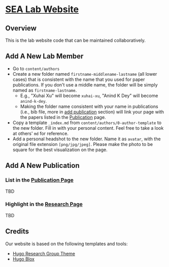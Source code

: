 # [SEA Lab Website](https://sea-lab.space)

## Overview

This is the lab website code that can be maintained collaboratively.

## <a name="add-member"></a> Add A New Lab Member

- Go to `content/authors`
- Create a new folder named `firstname-middlename-lastname` (all lower cases) that is consistent with the name that you used for paper publications. If you don't use a middle name, the folder will be simply named as `firstname-lastname`.
  - E.g., "Xuhai Xu" will become `xuhai-xu`, "Anind K Dey" will become `anind-k-dey`.
  - Making the folder name consistent with your name in publications (i.e., bib file, more in [add publication](#add-pub) section) will link your page with the papers listed in the [Publication](https://sea-lab.space/publication/) page.
- Copy a template `_index.md` from `content/authors/0-author-template` to the new folder. Fill in with your personal content. Feel free to take a look at others' `md` for reference.
- Add a personal headshot to the new folder. Name it as `avatar`, with the original file extension `[png/jpg/jpeg]`. Please make the photo to be square for the best visualization on the page.

## <a name="add-pub"></a> Add A New Publication

### List in the [Publication Page](https://sea-lab.space/research/)
TBD

### Highlight in the [Research Page](https://sea-lab.space/research/)
TBD

## Credits

Our website is based on the following templates and tools:
- [Hugo Research Group Theme](https://github.com/HugoBlox/theme-research-group)
- [Hugo Blox](https://hugoblox.com)